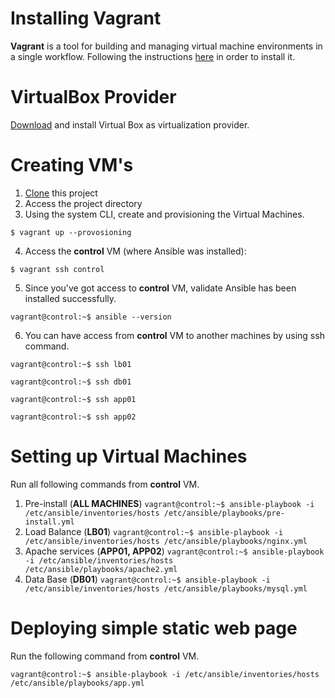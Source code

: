 # Installing Vagrant

**Vagrant** is a tool for building and managing virtual machine environments in a single workflow. 
Following the instructions [here](https://www.vagrantup.com/docs/installation/) in order to install it. 

# VirtualBox Provider

[Download](https://www.virtualbox.org/wiki/Downloads) and install Virtual Box as virtualization provider.

# Creating VM's

1. [Clone](https://github.com/macedojleo/loadbalancer.git) this project
2. Access the project directory
3. Using the system CLI, create and provisioning the Virtual Machines.
 
 ```$ vagrant up --provosioning ```

 4. Access the **control** VM (where Ansible was installed):
  
 ```$ vagrant ssh control```
 
 5. Since you've got access to **control** VM, validate Ansible has been installed successfully.


 ```vagrant@control:~$ ansible --version```

 6. You can have access from **control** VM to another machines by using ssh command.


 ```vagrant@control:~$ ssh lb01```
 
 ```vagrant@control:~$ ssh db01```
 
 ```vagrant@control:~$ ssh app01```
 
 ```vagrant@control:~$ ssh app02```
 
# Setting up Virtual Machines 

Run all following commands from **control** VM.

1. Pre-install (**ALL MACHINES**)
```vagrant@control:~$ ansible-playbook -i /etc/ansible/inventories/hosts /etc/ansible/playbooks/pre-install.yml```
2. Load Balance (**LB01**)
```vagrant@control:~$ ansible-playbook -i /etc/ansible/inventories/hosts /etc/ansible/playbooks/nginx.yml```
3. Apache services (**APP01, APP02**)
```vagrant@control:~$ ansible-playbook -i /etc/ansible/inventories/hosts /etc/ansible/playbooks/apache2.yml```
4. Data Base (**DB01**)
```vagrant@control:~$ ansible-playbook -i /etc/ansible/inventories/hosts /etc/ansible/playbooks/mysql.yml```

# Deploying simple static web page

Run the following command from **control** VM.

 ```vagrant@control:~$ ansible-playbook -i /etc/ansible/inventories/hosts /etc/ansible/playbooks/app.yml```
